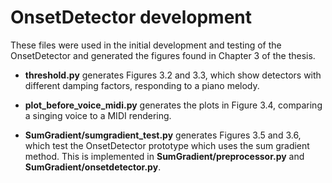 # OnsetDetector development

These files were used in the initial development and testing of the OnsetDetector
and generated the figures found in Chapter 3 of the thesis.

- **threshold.py** generates Figures 3.2 and 3.3, which show detectors 
with different damping factors, responding to a piano melody.

- **plot_before_voice_midi.py** generates the plots in Figure 3.4, comparing a
singing voice to a MIDI rendering.

- **SumGradient/sumgradient_test.py** generates Figures 3.5 and 3.6, which test the OnsetDetector
prototype which uses the sum gradient method. This is implemented in **SumGradient/preprocessor.py**
and **SumGradient/onsetdetector.py**.

